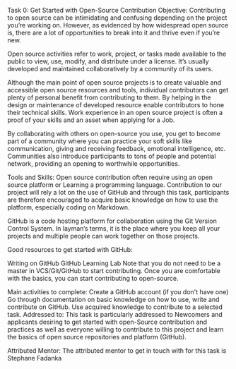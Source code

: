 Task 0: Get Started with Open-Source Contribution
Objective:
Contributing to open source can be intimidating and confusing depending on the project you’re working on. However, as evidenced by how widespread open source is, there are a lot of opportunities to break into it and thrive even if you’re new.

Open source activities refer to work, project, or tasks made available to the public to view, use, modify, and distribute under a license. It’s usually developed and maintained collaboratively by a community of its users.

Although the main point of open source projects is to create valuable and accessible open source resources and tools, individual contributors can get plenty of personal benefit from contributing to them. By helping in the design or maintenance of developed resource enable contributors to hone their technical skills. Work experience in an open source project is often a proof of your skills and an asset when applying for a Job.

By collaborating with others on open-source you use, you get to become part of a community where you can practice your soft skills like communication, giving and receiving feedback, emotional intelligence, etc. Communities also introduce participants to tons of people and potential network, providing an opening to worthwhile opportunities.

Tools and Skills:
Open source contribution often require using an open source platform or Learning a programming language. Contribution to our project will rely a lot on the use of GitHub and through this task, participants are therefore encouraged to acquire basic knowledge on how to use the platform, especially coding on Markdown.

GitHub is a code hosting platform for collaboration using the Git Version Control System. In layman’s terms, it is the place where you keep all your projects and multiple people can work together on those projects.

Good resources to get started with GitHub:

Writing on GitHub
GitHub Learning Lab
Note that you do not need to be a master in VCS/Git/GitHub to start contributing. Once you are comfortable with the basics, you can start contributing to open-source.

Main activities to complete:
Create a GitHub account (if you don't have one)
Go through documentation on basic knowledge on how to use, write and contribute on GitHub.
Use acquired knowledge to contribute to a selected task.
Addressed to:
This task is particularly addressed to Newcomers and applicants desiring to get started with open-Source contribution and practices as well as everyone willing to contribute to this project and learn the basics of open source repositories and platform (GitHub).

Attributed Mentor:
The attributed mentor to get in touch with for this task is Stephane Fadanka